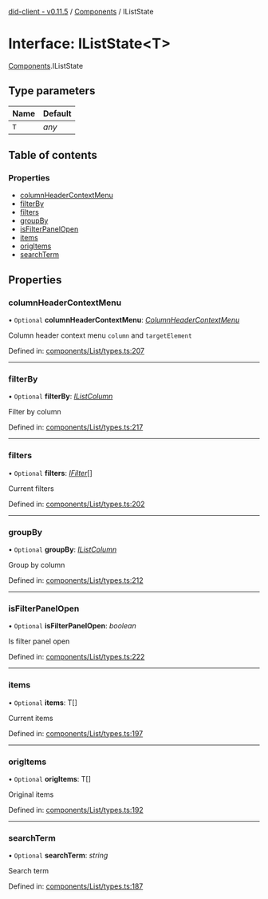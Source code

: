 [did-client - v0.11.5](../README.md) / [Components](../modules/components.md) / IListState

# Interface: IListState<T\>

[Components](../modules/components.md).IListState

## Type parameters

Name | Default |
:------ | :------ |
`T` | *any* |

## Table of contents

### Properties

- [columnHeaderContextMenu](components.iliststate.md#columnheadercontextmenu)
- [filterBy](components.iliststate.md#filterby)
- [filters](components.iliststate.md#filters)
- [groupBy](components.iliststate.md#groupby)
- [isFilterPanelOpen](components.iliststate.md#isfilterpanelopen)
- [items](components.iliststate.md#items)
- [origItems](components.iliststate.md#origitems)
- [searchTerm](components.iliststate.md#searchterm)

## Properties

### columnHeaderContextMenu

• `Optional` **columnHeaderContextMenu**: [*ColumnHeaderContextMenu*](../modules/components.md#columnheadercontextmenu)

Column header context menu `column` and `targetElement`

Defined in: [components/List/types.ts:207](https://github.com/Puzzlepart/did/blob/dev/client/components/List/types.ts#L207)

___

### filterBy

• `Optional` **filterBy**: [*IListColumn*](components.ilistcolumn.md)

Filter by column

Defined in: [components/List/types.ts:217](https://github.com/Puzzlepart/did/blob/dev/client/components/List/types.ts#L217)

___

### filters

• `Optional` **filters**: [*IFilter*](components.ifilter.md)[]

Current filters

Defined in: [components/List/types.ts:202](https://github.com/Puzzlepart/did/blob/dev/client/components/List/types.ts#L202)

___

### groupBy

• `Optional` **groupBy**: [*IListColumn*](components.ilistcolumn.md)

Group by column

Defined in: [components/List/types.ts:212](https://github.com/Puzzlepart/did/blob/dev/client/components/List/types.ts#L212)

___

### isFilterPanelOpen

• `Optional` **isFilterPanelOpen**: *boolean*

Is filter panel open

Defined in: [components/List/types.ts:222](https://github.com/Puzzlepart/did/blob/dev/client/components/List/types.ts#L222)

___

### items

• `Optional` **items**: T[]

Current items

Defined in: [components/List/types.ts:197](https://github.com/Puzzlepart/did/blob/dev/client/components/List/types.ts#L197)

___

### origItems

• `Optional` **origItems**: T[]

Original items

Defined in: [components/List/types.ts:192](https://github.com/Puzzlepart/did/blob/dev/client/components/List/types.ts#L192)

___

### searchTerm

• `Optional` **searchTerm**: *string*

Search term

Defined in: [components/List/types.ts:187](https://github.com/Puzzlepart/did/blob/dev/client/components/List/types.ts#L187)
